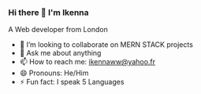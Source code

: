 ### Hi there 👋 I'm Ikenna

A Web developer from London
- 👯 I’m looking to collaborate on MERN STACK projects
- 💬 Ask me about anything
- 📫 How to reach me: ikennaww@yahoo.fr
- 😄 Pronouns: He/Him
- ⚡ Fun fact: I speak 5 Languages
